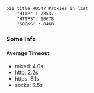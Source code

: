 
```mermaid
pie title 40547 Proxies in list
    "HTTP" : 28537
    "HTTPS": 10678
    "SOCKS" : 8460
```

### Some Info
#### Average Timeout

- mixed: 4.0s
- http: 2.2s
- https: 8.1s
- socks: 6.5s